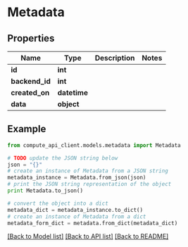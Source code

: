 # Metadata


## Properties
Name | Type | Description | Notes
------------ | ------------- | ------------- | -------------
**id** | **int** |  | 
**backend_id** | **int** |  | 
**created_on** | **datetime** |  | 
**data** | **object** |  | 

## Example

```python
from compute_api_client.models.metadata import Metadata

# TODO update the JSON string below
json = "{}"
# create an instance of Metadata from a JSON string
metadata_instance = Metadata.from_json(json)
# print the JSON string representation of the object
print Metadata.to_json()

# convert the object into a dict
metadata_dict = metadata_instance.to_dict()
# create an instance of Metadata from a dict
metadata_form_dict = metadata.from_dict(metadata_dict)
```
[[Back to Model list]](../README.md#documentation-for-models) [[Back to API list]](../README.md#documentation-for-api-endpoints) [[Back to README]](../README.md)


